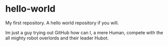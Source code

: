 # hello-world
My first repository. A hello world repository if you will.

Im just a guy trying out GitHub how can I, a mere Human, compete with the all mighty robot overlords and their leader Hubot.
